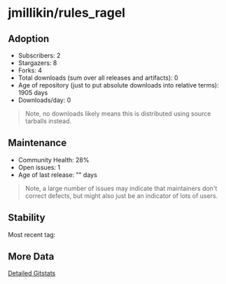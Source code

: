 # jmillikin/rules_ragel

## Adoption

- Subscribers: 2
- Stargazers: 8
- Forks: 4
- Total downloads (sum over all releases and artifacts): 0
- Age of repository (just to put absolute downloads into relative terms): 1905 days
- Downloads/day: 0

> Note, no downloads likely means this is distributed using source tarballs instead.

## Maintenance

- Community Health: 28%
- Open issues: 1
- Age of last release: "<No Releases>" days

> Note, a large number of issues may indicate that maintainers don't correct defects, but might also
> just be an indicator of lots of users.

## Stability

Most recent tag: 

## More Data

[Detailed Gitstats](/bazel-catalog/gitstats/jmillikin/rules_ragel)

